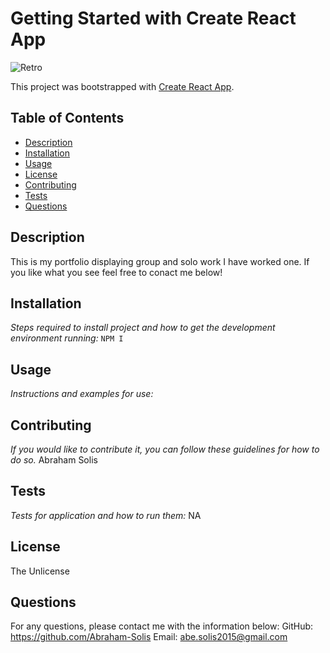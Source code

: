 # Getting Started with Create React App

<img src="https://user-images.githubusercontent.com/92957388/151212701-95e3f15a-f81e-493d-9866-fb4fca09440a.PNG" alt="Retro">

This project was bootstrapped with [Create React App](https://github.com/facebook/create-react-app).

## Table of Contents
  - [Description](#description)
  - [Installation](#installation)
  - [Usage](#usage)
  - [License](#license)
  - [Contributing](#contributing)
  - [Tests](#tests)
  - [Questions](#questions)

  ## Description
This is my portfolio displaying group and solo work I have worked one. If you like what you see feel free to conact me below! 

  ## Installation
  *Steps required to install project and how to get the development environment running:*
  `NPM I`

  ## Usage
  *Instructions and examples for use:*
  

  ## Contributing
  *If you would like to contribute it, you can follow these guidelines for how to do so.*
  Abraham Solis
  
  ## Tests
  *Tests for application and how to run them:*
  NA

  ## License
  The Unlicense

  ## Questions
  For any questions, please contact me with the information below:
  GitHub: https://github.com/Abraham-Solis
  Email: abe.solis2015@gmail.com

